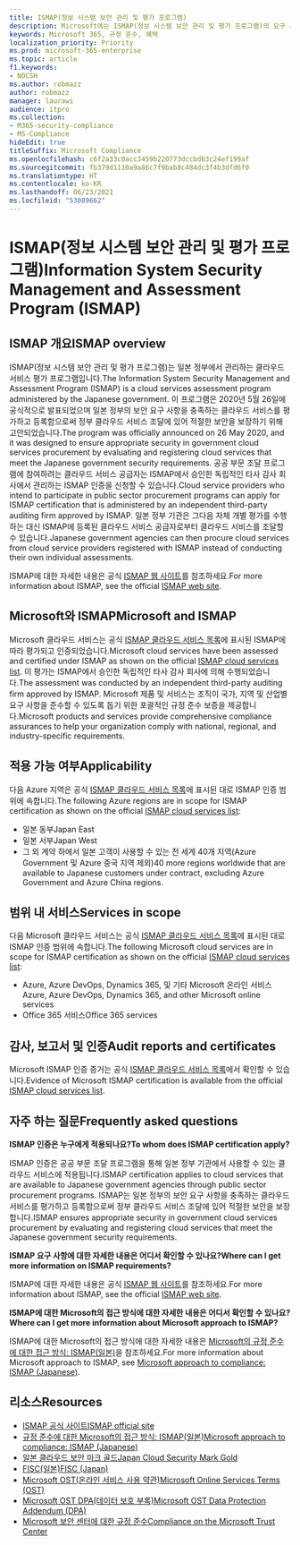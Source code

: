 ```yaml
---
title: ISMAP(정보 시스템 보안 관리 및 평가 프로그램)
description: Microsoft에는 ISMAP(정보 시스템 보안 관리 및 평가 프로그램)의 요구 사항을 충족하는 컨트롤이 있습니다.
keywords: Microsoft 365, 규정 준수, 혜택
localization_priority: Priority
ms.prod: microsoft-365-enterprise
ms.topic: article
f1.keywords:
- NOCSH
ms.author: robmazz
author: robmazz
manager: laurawi
audience: itpro
ms.collection:
- M365-security-compliance
- MS-Compliance
hideEdit: true
titleSuffix: Microsoft Compliance
ms.openlocfilehash: c6f2a33c0acc3459b220773dccbd63c24ef199af
ms.sourcegitcommit: fb379d1110a9a86c7f9bab8c484dc3f4b3dfd6f0
ms.translationtype: HT
ms.contentlocale: ko-KR
ms.lasthandoff: 06/23/2021
ms.locfileid: "53089662"
---
```

# <a name="information-system-security-management-and-assessment-program-ismap"></a><span data-ttu-id="f018e-104">ISMAP(정보 시스템 보안 관리 및 평가 프로그램)</span><span class="sxs-lookup"><span data-stu-id="f018e-104">Information System Security Management and Assessment Program (ISMAP)</span></span>

## <a name="ismap-overview"></a><span data-ttu-id="f018e-105">ISMAP 개요</span><span class="sxs-lookup"><span data-stu-id="f018e-105">ISMAP overview</span></span>

<span data-ttu-id="f018e-106">ISMAP(정보 시스템 보안 관리 및 평가 프로그램)는 일본 정부에서 관리하는 클라우드 서비스 평가 프로그램입니다.</span><span class="sxs-lookup"><span data-stu-id="f018e-106">The Information System Security Management and Assessment Program (ISMAP) is a cloud services assessment program administered by the Japanese government.</span></span> <span data-ttu-id="f018e-107">이 프로그램은 2020년 5월 26일에 공식적으로 발표되었으며 일본 정부의 보안 요구 사항을 충족하는 클라우드 서비스를 평가하고 등록함으로써 정부 클라우드 서비스 조달에 있어 적절한 보안을 보장하기 위해 고안되었습니다.</span><span class="sxs-lookup"><span data-stu-id="f018e-107">The program was officially announced on 26 May 2020, and it was designed to ensure appropriate security in government cloud services procurement by evaluating and registering cloud services that meet the Japanese government security requirements.</span></span> <span data-ttu-id="f018e-108">공공 부문 조달 프로그램에 참여하려는 클라우드 서비스 공급자는 ISMAP에서 승인한 독립적인 타사 감사 회사에서 관리하는 ISMAP 인증을 신청할 수 있습니다.</span><span class="sxs-lookup"><span data-stu-id="f018e-108">Cloud service providers who intend to participate in public sector procurement programs can apply for ISMAP certification that is administered by an independent third-party auditing firm approved by ISMAP.</span></span> <span data-ttu-id="f018e-109">일본 정부 기관은 그다음 자체 개별 평가를 수행하는 대신 ISMAP에 등록된 클라우드 서비스 공급자로부터 클라우드 서비스를 조달할 수 있습니다.</span><span class="sxs-lookup"><span data-stu-id="f018e-109">Japanese government agencies can then procure cloud services from cloud service providers registered with ISMAP instead of conducting their own individual assessments.</span></span>

<span data-ttu-id="f018e-110">ISMAP에 대한 자세한 내용은 공식 [ISMAP 웹 사이트](https://www.ismap.go.jp/csm)를 참조하세요.</span><span class="sxs-lookup"><span data-stu-id="f018e-110">For more information about ISMAP, see the official [ISMAP web site](https://www.ismap.go.jp/csm).</span></span>

## <a name="microsoft-and-ismap"></a><span data-ttu-id="f018e-111">Microsoft와 ISMAP</span><span class="sxs-lookup"><span data-stu-id="f018e-111">Microsoft and ISMAP</span></span>

<span data-ttu-id="f018e-112">Microsoft 클라우드 서비스는 공식 [ISMAP 클라우드 서비스 목록](https://www.ismap.go.jp/csm?id=cloud_service_list)에 표시된 ISMAP에 따라 평가되고 인증되었습니다.</span><span class="sxs-lookup"><span data-stu-id="f018e-112">Microsoft cloud services have been assessed and certified under ISMAP as shown on the official [ISMAP cloud services list](https://www.ismap.go.jp/csm?id=cloud_service_list).</span></span> <span data-ttu-id="f018e-113">이 평가는 ISMAP에서 승인한 독립적인 타사 감사 회사에 의해 수행되었습니다.</span><span class="sxs-lookup"><span data-stu-id="f018e-113">The assessment was conducted by an independent third-party auditing firm approved by ISMAP.</span></span> <span data-ttu-id="f018e-114">Microsoft 제품 및 서비스는 조직이 국가, 지역 및 산업별 요구 사항을 준수할 수 있도록 돕기 위한 포괄적인 규정 준수 보증을 제공합니다.</span><span class="sxs-lookup"><span data-stu-id="f018e-114">Microsoft products and services provide comprehensive compliance assurances to help your organization comply with national, regional, and industry-specific requirements.</span></span>

## <a name="applicability"></a><span data-ttu-id="f018e-115">적용 가능 여부</span><span class="sxs-lookup"><span data-stu-id="f018e-115">Applicability</span></span>

<span data-ttu-id="f018e-116">다음 Azure 지역은 공식 [ISMAP 클라우드 서비스 목록](https://www.ismap.go.jp/csm?id=cloud_service_list)에 표시된 대로 ISMAP 인증 범위에 속합니다.</span><span class="sxs-lookup"><span data-stu-id="f018e-116">The following Azure regions are in scope for ISMAP certification as shown on the official [ISMAP cloud services list](https://www.ismap.go.jp/csm?id=cloud_service_list):</span></span>

- <span data-ttu-id="f018e-117">일본 동부</span><span class="sxs-lookup"><span data-stu-id="f018e-117">Japan East</span></span>
- <span data-ttu-id="f018e-118">일본 서부</span><span class="sxs-lookup"><span data-stu-id="f018e-118">Japan West</span></span>
- <span data-ttu-id="f018e-119">그 외 계약 하에서 일본 고객이 사용할 수 있는 전 세계 40개 지역(Azure Government 및 Azure 중국 지역 제외)</span><span class="sxs-lookup"><span data-stu-id="f018e-119">40 more regions worldwide that are available to Japanese customers under contract, excluding Azure Government and Azure China regions.</span></span>

## <a name="services-in-scope"></a><span data-ttu-id="f018e-120">범위 내 서비스</span><span class="sxs-lookup"><span data-stu-id="f018e-120">Services in scope</span></span>

<span data-ttu-id="f018e-121">다음 Microsoft 클라우드 서비스는 공식 [ISMAP 클라우드 서비스 목록](https://www.ismap.go.jp/csm?id=cloud_service_list)에 표시된 대로 ISMAP 인증 범위에 속합니다.</span><span class="sxs-lookup"><span data-stu-id="f018e-121">The following Microsoft cloud services are in scope for ISMAP certification as shown on the official [ISMAP cloud services list](https://www.ismap.go.jp/csm?id=cloud_service_list):</span></span>

- <span data-ttu-id="f018e-122">Azure, Azure DevOps, Dynamics 365, 및 기타 Microsoft 온라인 서비스</span><span class="sxs-lookup"><span data-stu-id="f018e-122">Azure, Azure DevOps, Dynamics 365, and other Microsoft online services</span></span>
- <span data-ttu-id="f018e-123">Office 365 서비스</span><span class="sxs-lookup"><span data-stu-id="f018e-123">Office 365 services</span></span>

## <a name="audit-reports-and-certificates"></a><span data-ttu-id="f018e-124">감사, 보고서 및 인증</span><span class="sxs-lookup"><span data-stu-id="f018e-124">Audit reports and certificates</span></span>

<span data-ttu-id="f018e-125">Microsoft ISMAP 인증 증거는 공식 [ISMAP 클라우드 서비스 목록](https://www.ismap.go.jp/csm?id=cloud_service_list)에서 확인할 수 있습니다.</span><span class="sxs-lookup"><span data-stu-id="f018e-125">Evidence of Microsoft ISMAP certification is available from the official [ISMAP cloud services list](https://www.ismap.go.jp/csm?id=cloud_service_list).</span></span>

## <a name="frequently-asked-questions"></a><span data-ttu-id="f018e-126">자주 하는 질문</span><span class="sxs-lookup"><span data-stu-id="f018e-126">Frequently asked questions</span></span>

<span data-ttu-id="f018e-127">**ISMAP 인증은 누구에게 적용되나요?**</span><span class="sxs-lookup"><span data-stu-id="f018e-127">**To whom does ISMAP certification apply?**</span></span>

<span data-ttu-id="f018e-128">ISMAP 인증은 공공 부문 조달 프로그램을 통해 일본 정부 기관에서 사용할 수 있는 클라우드 서비스에 적용됩니다.</span><span class="sxs-lookup"><span data-stu-id="f018e-128">ISMAP certification applies to cloud services that are available to Japanese government agencies through public sector procurement programs.</span></span> <span data-ttu-id="f018e-129">ISMAP는 일본 정부의 보안 요구 사항을 충족하는 클라우드 서비스를 평가하고 등록함으로써 정부 클라우드 서비스 조달에 있어 적절한 보안을 보장합니다.</span><span class="sxs-lookup"><span data-stu-id="f018e-129">ISMAP ensures appropriate security in government cloud services procurement by evaluating and registering cloud services that meet the Japanese government security requirements.</span></span>

<span data-ttu-id="f018e-130">**ISMAP 요구 사항에 대한 자세한 내용은 어디서 확인할 수 있나요?**</span><span class="sxs-lookup"><span data-stu-id="f018e-130">**Where can I get more information on ISMAP requirements?**</span></span>

<span data-ttu-id="f018e-131">ISMAP에 대한 자세한 내용은 공식 [ISMAP 웹 사이트](https://www.ismap.go.jp/csm)를 참조하세요.</span><span class="sxs-lookup"><span data-stu-id="f018e-131">For more information about ISMAP, see the official [ISMAP web site](https://www.ismap.go.jp/csm).</span></span>

<span data-ttu-id="f018e-132">**ISMAP에 대한 Microsoft의 접근 방식에 대한 자세한 내용은 어디서 확인할 수 있나요?**</span><span class="sxs-lookup"><span data-stu-id="f018e-132">**Where can I get more information about Microsoft approach to ISMAP?**</span></span>

<span data-ttu-id="f018e-133">ISMAP에 대한 Microsoft의 접근 방식에 대한 자세한 내용은 [Microsoft의 규정 준수에 대한 접근 방식: ISMAP(일본)](https://www.microsoft.com/ja-jp/mscorp/legal/compliance?activetab=service%3aprimaryr7)을 참조하세요.</span><span class="sxs-lookup"><span data-stu-id="f018e-133">For more information about Microsoft approach to ISMAP, see [Microsoft approach to compliance: ISMAP (Japanese)](https://www.microsoft.com/ja-jp/mscorp/legal/compliance?activetab=service%3aprimaryr7).</span></span>

## <a name="resources"></a><span data-ttu-id="f018e-134">리소스</span><span class="sxs-lookup"><span data-stu-id="f018e-134">Resources</span></span>

- [<span data-ttu-id="f018e-135">ISMAP 공식 사이트</span><span class="sxs-lookup"><span data-stu-id="f018e-135">ISMAP official site</span></span>](https://www.ismap.go.jp/csm)
- [<span data-ttu-id="f018e-136">규정 준수에 대한 Microsoft의 접근 방식: ISMAP(일본)</span><span class="sxs-lookup"><span data-stu-id="f018e-136">Microsoft approach to compliance: ISMAP (Japanese)</span></span>](https://www.microsoft.com/ja-jp/mscorp/legal/compliance?activetab=service%3aprimaryr7)
- [<span data-ttu-id="f018e-137">일본 클라우드 보안 마크 골드</span><span class="sxs-lookup"><span data-stu-id="f018e-137">Japan Cloud Security Mark Gold</span></span>](offering-cs-mark-gold-japan.md)
- [<span data-ttu-id="f018e-138">FISC(일본)</span><span class="sxs-lookup"><span data-stu-id="f018e-138">FISC (Japan)</span></span>](offering-fisc-japan.md)
- [<span data-ttu-id="f018e-139">Microsoft OST(온라인 서비스 사용 약관)</span><span class="sxs-lookup"><span data-stu-id="f018e-139">Microsoft Online Services Terms (OST)</span></span>](https://aka.ms/Online-Services-Terms)
- [<span data-ttu-id="f018e-140">Microsoft OST DPA(데이터 보호 부록)</span><span class="sxs-lookup"><span data-stu-id="f018e-140">Microsoft OST Data Protection Addendum (DPA)</span></span>](https://aka.ms/DPA)
- [<span data-ttu-id="f018e-141">Microsoft 보안 센터에 대한 규정 준수</span><span class="sxs-lookup"><span data-stu-id="f018e-141">Compliance on the Microsoft Trust Center</span></span>](https://www.microsoft.com/trust-center/compliance/compliance-overview)
